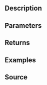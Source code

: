## Description

## Parameters

## Returns

## Examples

## Source

<script src="http://gist-it.appspot.com/https://github.com/jpwilliams/I-A-3/blob/master/functions/generic/fn_setFSMVariable.sqf?footer=0">
</script>